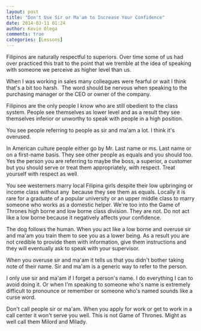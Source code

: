 ```yaml
---
layout: post
title: "Don't Use Sir or Ma'am to Increase Your Confidence"
date: 2014-03-11 01:24
author: Kevin Olega
comments: true
categories: [Lessons]
---
```

Filipinos are naturally respectful to superiors. Over time some of us had over practiced this trait to the point that we tremble at the idea of speaking with someone we perceive as higher level than us.

When I was working in sales many colleagues were fearful or wait I think that's a bit too harsh.&nbsp; The word should be nervous when speaking to the purchasing manager or the CEO or owner of the company.

Filipinos are the only people I know who are still obedient to the class system. People see themselves as lower level and as a result they see themselves inferior or unworthy to speak with people in a high position.

You see people referring to people as sir and ma'am a lot. I think it's overused.

In American culture people either go by Mr. Last name or ms. Last name or on a first-name basis. They see other people as equals and you should too. Yes the person you are referring to maybe the boss, a superior, a customer but you should serve or treat them appropriately, with respect. Treat yourself with respect as well.

You see westerners marry local Filipina girls despite their low upbringing or income class without any&nbsp; because they see them as equals. Locally it is rare for a graduate of a popular university or an upper middle class to marry someone who works as a domestic helper. We're too into the Game of Thrones high borne and low borne class division. They are not. Do not act like a low borne because it negatively affects your confidence.

The dog follows the human. When you act like a low borne and overuse sir and ma'am you train them to see you as a lower being. As a result you are not credible to provide them with information, give them instructions and they will eventually ask to speak with your supervisor.

When you overuse sir and ma'am it tells us that you didn't bother taking note of their name. Sir and ma'am is a generic way to refer to the person.

I only use sir and ma'am if I forget a person's name. I do everything I can to avoid doing it. Or when I'm speaking to someone who's name is extremely difficult to pronounce or remember or someone who's named sounds like a curse word.

Don't call people sir or ma'am. When you apply for work or get to work in a call center it won't serve you well. This is not Game of Thrones. Might as well call them Milord and Milady.

